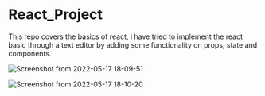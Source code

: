 # React_Project


This repo covers the basics of react, i have tried to implement the react basic through a text editor by adding some functionality on props, state and components.


![Screenshot from 2022-05-17 18-09-51](https://user-images.githubusercontent.com/20043837/168813357-e076604c-bdb3-46f3-9fc9-ab15c08e0900.png)


![Screenshot from 2022-05-17 18-10-20](https://user-images.githubusercontent.com/20043837/168813444-444d90f0-335a-44e4-8c28-2b5f3b208dfa.png)
